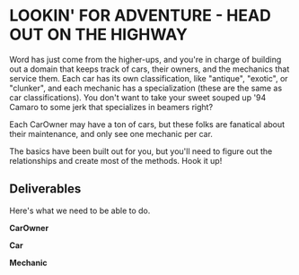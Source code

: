 # LOOKIN' FOR ADVENTURE - HEAD OUT ON THE HIGHWAY

Word has just come from the higher-ups, and you're in charge of building out a domain that keeps track of cars, their owners, and the mechanics that service them.  Each car has its own classification, like "antique", "exotic", or "clunker", and each mechanic has a specialization (these are the same as car classifications).  You don't want to take your sweet souped up '94 Camaro to some jerk that specializes in beamers right?

Each CarOwner may have a ton of cars, but these folks are fanatical about their maintenance, and only see one mechanic per car.

The basics have been built out for you, but you'll need to figure out the relationships and create most of the methods.  Hook it up!

## Deliverables

Here's what we need to be able to do.

**CarOwner**

  <!-- - Get a list of all owners -->

  <!-- - Get a list of all the cars that a specific owner has -->
<!-- 
  - Get a list of all the mechanics that a specific owner goes to -->

  <!-- - Get the average amount of cars owned for all owners -->

**Car**

  <!-- - Get a list of all cars -->

  <!-- - Get a list of all car classifications -->

  <!-- - Get a list of mechanics that have an expertise that matches the car classification -->

**Mechanic**

  <!-- - Get a list of all mechanics -->

  <!-- - Get a list of all cars that a mechanic services -->

  <!-- - Get a list of all the car owners that go to a specific mechanic -->

  <!-- - Get a list of the names of all car owners who
  go to a specific mechanic -->
